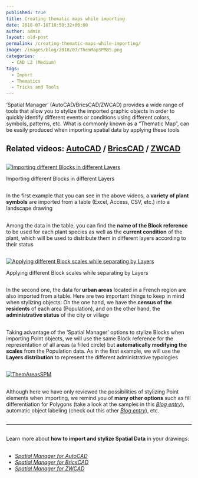```yaml
---
published: true
title: Creating thematic maps while importing
date: 2018-07-18T10:50:32+00:00
author: admin
layout: old-post
permalink: /creating-thematic-maps-while-importing/
image: /images/blog/2018/07/ThemMapSPM85.png
categories:
  - CAD L2 (Medium)
tags:
  - Import
  - Thematics
  - Tricks and Tools
---
```

<p>
  &#8216;Spatial Manager&#8217; (AutoCAD/BricsCAD/ZWCAD) provides a wide range of tools that allow you to stylize the imported graphic objects in order to quickly identify different events or conditions using different colors, symbols, patterns, etc. What is commonly known as a &#8220;Thematic Map&#8221;, can be easily produced when importing spatial data by applying these tools
</p>

<p>
  <!--more-->
</p>

<h2>
  Related videos: <a href="https://youtu.be/4PuO8ysga-A?rel=0" target="_blank" rel="nofollow"><span><span>AutoCAD</span></span></a> / <a href="https://youtu.be/2H5oWpFp-L4?rel=0" target="_blank" rel="nofollow"><span><span>BricsCAD</span></span></a> / <a href="https://youtu.be/hh3Vaqh6M8c?rel=0" target="_blank" rel="nofollow"><span><span>ZWCAD</span></span></a>
</h2>

<h2>
</h2>

<div>
  <a href="/images/blog/2018/07/ThemBlocksSPM.png" target="_blank" rel="nofollow"><img src="/images/blog/2018/07/ThemBlocksSPM-1024x411.png" alt="Importing different Blocks in different Layers" width="625" height="251" srcset="/images/blog/2018/07/ThemBlocksSPM-1024x411.png 1024w, /images/blog/2018/07/ThemBlocksSPM-300x120.png 300w, /images/blog/2018/07/ThemBlocksSPM-768x308.png 768w, /images/blog/2018/07/ThemBlocksSPM-624x251.png 624w, /images/blog/2018/07/ThemBlocksSPM.png 1280w" sizes="(max-width: 625px) 100vw, 625px" /></a>
  
  <p>
    Importing different Blocks in different Layers
  </p>
</div>

<h2>
</h2>

<p>
  In the first example that you can see in the above videos, a <strong>variety of plant symbols</strong> are imported from a table (Excel, Access, CSV, etc.) into a landscape drawing
</p>

<h2>
</h2>

<p>
  Among the data in the table, you can find the <strong>name of the Block reference</strong> to be used for each <span>plant species</span> as well as the <strong>current condition</strong> of the plant, which will be used to distribute them in different layers according to their <span>status</span>
</p>

<h2>
</h2>

<h2>
</h2>

<div>
  <a href="/images/blog/2018/07/ThemBlockScaleSPM.png" target="_blank" rel="nofollow"><img src="/images/blog/2018/07/ThemBlockScaleSPM-1024x412.png" alt="Applying different Block scales while separating by Layers" width="625" height="251" srcset="/images/blog/2018/07/ThemBlockScaleSPM-1024x412.png 1024w, /images/blog/2018/07/ThemBlockScaleSPM-300x121.png 300w, /images/blog/2018/07/ThemBlockScaleSPM-768x309.png 768w, /images/blog/2018/07/ThemBlockScaleSPM-624x251.png 624w, /images/blog/2018/07/ThemBlockScaleSPM.png 1280w" sizes="(max-width: 625px) 100vw, 625px" /></a>
  
  <p>
    Applying different Block scales while separating by Layers
  </p>
</div>

<h2>
</h2>

<p>
  In the second one, the data for<strong> urban areas</strong> located in a French region are also imported from a table. Here are two important things to keep in mind when stylizing objects: On the one hand, we have the <strong>census of the residents</strong> of each area (Population), and on the other hand, the <strong>administrative status</strong> of the city or village
</p>

<h2>
</h2>

<p>
  Taking advantage of the &#8216;Spatial Manager&#8217; options to stylize Blocks when importing Point objects, we will use the same Block reference for the representation of all areas (a filled circle) but <strong>automatically modifying the scales</strong> from the Population data. As in the first example, we will use the <strong>Layers distribution</strong> to represent the different administrative typologies
</p>

<h2>
</h2>

<p>
  <a href="/images/blog/2018/07/ThemAreasSPM.png" target="_blank" rel="nofollow"><img src="/images/blog/2018/07/ThemAreasSPM-1024x567.png" alt="ThemAreasSPM" width="625" height="346" srcset="/images/blog/2018/07/ThemAreasSPM-1024x567.png 1024w, /images/blog/2018/07/ThemAreasSPM-300x166.png 300w, /images/blog/2018/07/ThemAreasSPM-768x425.png 768w, /images/blog/2018/07/ThemAreasSPM-624x345.png 624w, /images/blog/2018/07/ThemAreasSPM.png 1109w" sizes="(max-width: 625px) 100vw, 625px" /></a>
</p>

<h2>
</h2>

<p>
  Although here we have only reviewed the possibilities of stylizing Point elements when importing, we remind you of <strong>many other options</strong> such as fill differentiation for Polygons (take a look at the samples in this <a href="/export-and-import-the-hatches-properties/" target="_blank" rel="nofollow"><span><em><span>Blog entry</span></em></span></a>), automatic object labeling (check out this other <a href="/labeling-polylines-smart-labels/" target="_blank" rel="nofollow"><span><em><span>Blog entry</span></em></span></a>), etc.
</p>

<h2>
</h2>

<h2>
</h2>

* * *

<h2>
</h2>

<p>
  Learn more about <b>how to import and stylize Spatial Data</b> in your drawings:
</p>

<h2>
</h2>

<ul>
  <li>
    <em><span><a href="http://wiki.spatialmanager.com/index.php/Spatial_Manager™_for_AutoCAD_-_FAQs:_Import" target="_blank" rel="nofollow">Spatial Manager for AutoCAD</a></span></em>
  </li>
  <li>
    <em><span><a href="http://wiki.spatialmanager.com/index.php/Spatial_Manager™_for_BricsCAD_-_FAQs:_Import" target="_blank" rel="nofollow">Spatial Manager for BricsCAD</a></span></em>
  </li>
  <li>
    <em><span><a href="http://wiki.spatialmanager.com/index.php/Spatial_Manager™_for_ZWCAD_-_FAQs:_Import" target="_blank" rel="nofollow">Spatial Manager for ZWCAD</a></span></em>
  </li>
</ul>